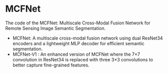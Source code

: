 # MCFNet
The code of the MCFNet: Multiscale Cross-Modal Fusion Network for Remote Sensing Image Semantic Segmentation.

- MCFNet: A multiscale cross-modal fusion network using dual ResNet34 encoders and a lightweight MLP decoder for efficient semantic segmentation.
- MCFNet-V1  : An enhanced version of MCFNet where the 7×7 convolution in ResNet34 is replaced with three 3×3 convolutions to better capture fine-grained features.

